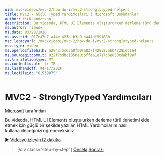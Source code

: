 ```yaml
---
uid: mvc/videos/mvc-2/how-do-i/mvc2-stronglytyped-helpers
title: MVC2 - Güçlü Typed Yardımcıları | Microsoft Dokümanlar
author: rick-anderson
description: Bu videoda, HTML UI Elements oluştururken derleme türü denetimi elde etmek için güçlü bir şekilde yazılan HTML Yardımcılarını nasıl kullanabileceğinizi öğreneceksiniz.
ms.author: riande
ms.date: 03/23/2010
ms.assetid: 017e87d7-a44e-423a-b3e9-ba44df99388b
msc.legacyurl: /mvc/videos/mvc-2/how-do-i/mvc2-stronglytyped-helpers
msc.type: video
ms.openlocfilehash: a294c75c63a0fb0aa837f428b255bb47281cc164
ms.sourcegitcommit: 022f79dbc1350e0c6ffaa1e7e7c6e850cdabf9af
ms.translationtype: MT
ms.contentlocale: tr-TR
ms.lasthandoff: 04/17/2020
ms.locfileid: "81539875"
---
```

# <a name="mvc2---stronglytyped-helpers"></a>MVC2 - StronglyTyped Yardımcıları

[Microsoft](https://github.com/microsoft) tarafından

Bu videoda, HTML UI Elements oluştururken derleme türü denetimi elde etmek için güçlü bir şekilde yazılan HTML Yardımcılarını nasıl kullanabileceğinizi öğreneceksiniz.

[&#9654; Videoyu izleyin (2 dakika)](https://channel9.msdn.com/Blogs/ASP-NET-Site-Videos/mvc2-stronglytyped-helpers)

> [!div class="step-by-step"]
> [Önceki](mvc2-html-encoding.md)
> [Sonraki](mvc2-model-validation.md)
